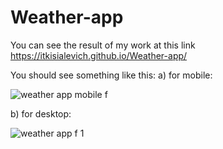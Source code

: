 # Weather-app
You can see the result of my work at this link https://itkisialevich.github.io/Weather-app/

You should see something like this:
a) for mobile:

![weather app mobile f](https://user-images.githubusercontent.com/81373639/132658016-79fda5e1-01fa-443c-8f97-b94fb7df706d.png)

b) for desktop:

![weather app  f 1](https://user-images.githubusercontent.com/81373639/132658093-1dd84b96-c93c-4d92-ad40-6a87aac2a343.png)



